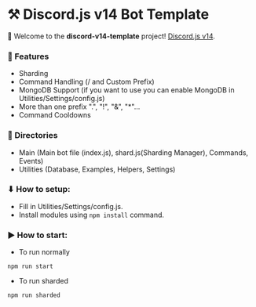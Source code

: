 # ⚒ Discord.js v14 Bot Template

👋 Welcome to the **discord-v14-template** project! [Discord.js v14](https://discord.js.org/).

### 🔧 Features
- Sharding
- Command Handling (/ and Custom Prefix)
- MongoDB Support (if you want to use you can enable MongoDB in Utilities/Settings/config.js)
- More than one prefix ".", "!", "&", "*"...
- Command Cooldowns
  
### 🌆 Directories
- Main (Main bot file (index.js), shard.js(Sharding Manager), Commands, Events)
- Utilities (Database, Examples, Helpers, Settings)

### ⬇ How to setup:
- Fill in Utilities/Settings/config.js.
- Install modules using `npm install` command.

### ▶ How to start:
- To run normally
```
npm run start
```
- To run sharded
```
npm run sharded
```
